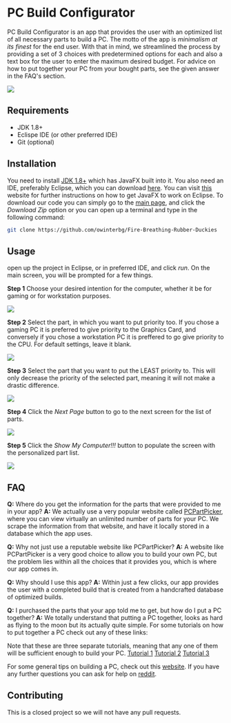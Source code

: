 # PC Build Configurator
PC Build Configurator is an app that provides the user with an optimized list of all necessary parts to build a PC. The motto of the app is *minimalism at its finest* for the end user. With that in mind, we streamlined the process by providing a set of 3 choices with predetermined options for each and also a text box for the user to enter the maximum desired budget. For advice on how to put together your PC from your bought parts, see the given answer in the FAQ's section.

![](/images/1.PNG?raw=true)

## Requirements
 - JDK 1.8+
 - Eclispe IDE (or other preferred IDE)
 - Git (optional)
## Installation

 You need to install [JDK 1.8+](https://www.oracle.com/technetwork/java/javase/downloads/jdk8-downloads-2133151.html) which has JavaFX built into it. You also need an IDE, preferably Eclipse, which you can download [here](https://www.eclipse.org/downloads/). You can visit [this](http://www.cs.utsa.edu/~cs3443/javafx/index.html) website for further instructions on how to get JavaFX to work on Eclipse. To download our code you can simply go to the [main page](https://github.com/owinterbg/Fire-Breathing-Rubber-Duckies), and click the *Download Zip* option or you can open up a terminal and type in the following command:
 ```bash
 git clone https://github.com/owinterbg/Fire-Breathing-Rubber-Duckies
```

## Usage
open up the project in Eclipse, or in preferred IDE, and click *run*. On the main screen, you will be prompted for a few things.

**Step 1**
Choose your desired intention for the computer, whether it be for gaming or for workstation purposes.

![](/images/2.PNG?raw=true)

 **Step 2**
Select the part, in which you want to put priority too. If you chose a gaming PC it is preferred to give priority to the Graphics Card, and conversely if you chose a workstation PC it is preffered to go give priority to the CPU. For default settings, leave it blank. 

![](/images/3.PNG?raw=true)

**Step 3**
Select the part that you want to put the LEAST priority to. This will only decrease the priority of the selected part, meaning it will not make a drastic difference.

![](/images/4.png?raw=true)

**Step 4**
Click the *Next Page* button to go to the next screen for the list of parts.

![](/images/5.png?raw=true)

**Step 5**
Click the *Show My Computer!!!* button to populate the screen with the personalized part list.

![](/images/6.png?raw=true)

## FAQ
**Q:** Where do you get the information for the parts that were provided to me in your app?
**A:** We actually use a very popular website called [PCPartPicker](https://pcpartpicker.com/), where you can view virtually an unlimited number of parts for your PC. We scrape the information from that website, and have it locally stored in a database which the app uses.

**Q:** Why not just use a reputable website like PCPartPicker?
**A:** A website like PCPartPicker is a very good choice to allow you to build your own PC, but the problem lies within all the choices that it provides you, which is where our app comes in.

**Q:** Why should I use this app? 
**A:**  Within just a few clicks, our app provides the user with a completed build that is created from a handcrafted database of optimized builds.

**Q:** I purchased the parts that your app told me to get, but how  do I put a PC together? 
**A:** We totally understand that putting a PC together, looks as hard as flying to the moon but its actually quite simple. For some tutorials on how to put together a PC check out any of these links:

Note that these are three separate tutorials, meaning that any one of them will be sufficient enough to build your PC. 
[Tutorial 1](https://www.youtube.com/watch?v=IhX0fOUYd8Q&t=1716s)
[Tutorial 2](https://www.youtube.com/watch?v=gO-V8E9MIBg)
[Tutorial 3](https://www.youtube.com/watch?v=MfwjISmkEJM&t=123s)


For some general tips on building a PC, check out this [website](https://www.redbull.com/gb-en/pc-building-tips-guide). If you have any further questions you can ask for help on [reddit](https://www.reddit.com/r/buildapc/).

## Contributing
This is a closed project so we will not have any pull requests.
